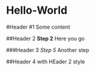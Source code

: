 Hello-World
===========

#Header #1
Some content

##Header 2
**Step 2** Here you go

###Header 3
*Step 5* Another step

##Header 4 with HEader 2 style
